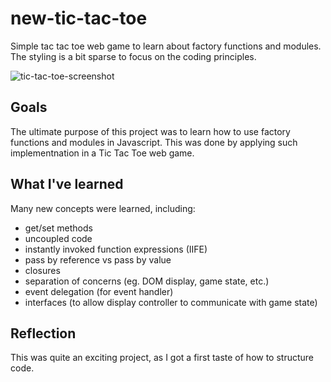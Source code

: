 # new-tic-tac-toe

Simple tac tac toe web game to learn about factory functions and modules. The styling is a bit sparse to focus on the coding principles.

![tic-tac-toe-screenshot](https://github.com/prodijay777/new-tic-tac-toe/assets/105083538/5b51a6a0-0acf-46da-aec4-b09cb01da9f8)

## Goals
The ultimate purpose of this project was to learn how to use factory functions and modules in Javascript. This was done by applying such implementnation in a Tic Tac Toe web game.

## What I've learned

Many new concepts were learned, including:

- get/set methods
- uncoupled code
- instantly invoked function expressions (IIFE)
- pass by reference vs pass by value
- closures
- separation of concerns (eg. DOM display, game state, etc.)
- event delegation (for event handler)
- interfaces (to allow display controller to communicate with game state)

## Reflection
This was quite an exciting project, as I got a first taste of how to structure code.
